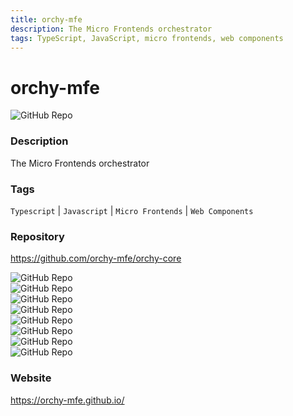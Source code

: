 ```yaml
---
title: orchy-mfe
description: The Micro Frontends orchestrator
tags: TypeScript, JavaScript, micro frontends, web components
---
```

        

# orchy-mfe

![GitHub Repo](https://img.shields.io/static/v1?label=category&message=opensource&color=green)

### Description

The Micro Frontends orchestrator

### Tags

`Typescript` | `Javascript` | `Micro Frontends` | `Web Components`

### Repository

https://github.com/orchy-mfe/orchy-core

![GitHub Repo](https://img.shields.io/github/stars/orchy-mfe/orchy-core?style=social)<br />![GitHub Repo](https://img.shields.io/github/forks/orchy-mfe/orchy-core?style=social)<br />![GitHub Repo](https://img.shields.io/github/v/tag/orchy-mfe/orchy-core?style=social)<br />![GitHub Repo](https://img.shields.io/github/contributors/orchy-mfe/orchy-core)<br />![GitHub Repo](https://img.shields.io/github/issues-pr/orchy-mfe/orchy-core)<br />![GitHub Repo](https://img.shields.io/github/issues/orchy-mfe/orchy-core)<br />![GitHub Repo](https://img.shields.io/github/license/orchy-mfe/orchy-core)<br />![GitHub Repo](https://img.shields.io/github/last-commit/orchy-mfe/orchy-core)<br />

### Website

https://orchy-mfe.github.io/
